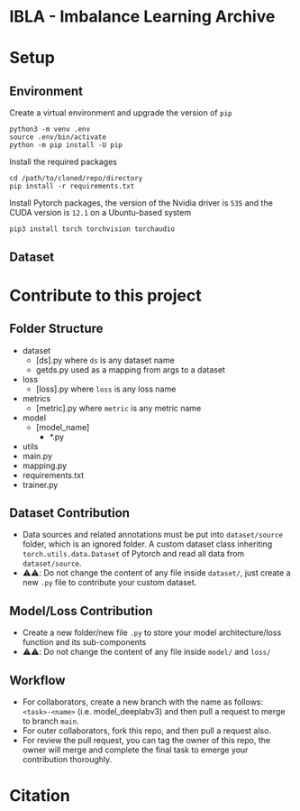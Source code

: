 # IBLA - Imbalance Learning Archive

# Setup
## Environment
Create a virtual environment and upgrade the version of ```pip```
```
python3 -m venv .env
source .env/bin/activate
python -m pip install -U pip
```
Install the required packages
```
cd /path/to/cloned/repo/directory
pip install -r requirements.txt
```
Install Pytorch packages, the version of the Nvidia driver is ```535``` and the CUDA version is ```12.1``` on a Ubuntu-based system
```
pip3 install torch torchvision torchaudio
```
## Dataset

# Contribute to this project
## Folder Structure 
- dataset
  - [ds].py where ```ds``` is any dataset name
  - getds.py used as a mapping from args to a dataset
- loss
  - [loss].py where ```loss``` is any loss name
- metrics
  - [metric].py where ```metric``` is any metric name
- model
  - [model_name]
    - *.py
- utils
- main.py
- mapping.py
- requirements.txt
- trainer.py

## Dataset Contribution
- Data sources and related annotations must be put into ```dataset/source``` folder, which is an ignored folder. A custom dataset class inheriting ```torch.utils.data.Dataset``` of Pytorch and read all data from ```dataset/source```.
- :warning::warning:: Do not change the content of any file inside ```dataset/```, just create a new ```.py``` file to contribute your custom dataset. 

## Model/Loss Contribution
- Create a new folder/new file ```.py``` to store your model architecture/loss function and its sub-components
- :warning::warning:: Do not change the content of any file inside ```model/``` and ```loss/```

## Workflow
- For collaborators, create a new branch with the name as follows: ```<task>-<name>``` (i.e. model_deeplabv3) and then pull a request to merge to branch ```main```.
- For outer collaborators, fork this repo, and then pull a request also.
- For review the pull request, you can tag the owner of this repo, the owner will merge and complete the final task to emerge your contribution thoroughly.

# Citation
```
```
